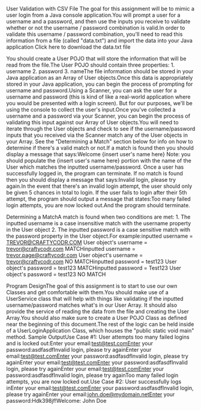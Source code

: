 User Validation with CSV File The goal for this assignment will be to mimic a user login from a Java console application.You will prompt a user for a username and a password, and then use the inputs you receive to validate whether or not the username / password combination is valid.In order to validate this username / password combination, you'll need to read this information from a file (called "data.txt") and import the data into your Java application Click here to download the data.txt file

You should create a User POJO that will store the information that will be read from the file.The User POJO should contain three properties:  1. username   2. password   3. nameThe file information should be stored in your Java application as an Array of User objects.Once this data is appropriately stored in your Java application, you can begin the process of prompting for username and password.Using a Scanner, you can ask the user for a username and password (this is kind of like a real-world application where you would be presented with a login screen). But for our purposes, we'll be using the console to collect the user's input.Once you've collected a username and a password via your Scanner, you can begin the process of validating this input against our Array of User objects.You will need to iterate through the User objects and check to see if the username/password inputs that you received via the Scanner match any of the User objects in your Array. See the "Determining a Match" section below for info on how to determine if there's a valid match or not.If a match is found then you should display a message that says:Welcome {insert user's name here} Note: you should populate the {insert user's name here} portion with the name of the User which matches the inputted username/password. Once a user has successfully logged in, the program can terminate. If no match is found then you should display a message that says:Invalid login, please try again.In the event that there's an invalid login attempt, the user should only be given 5 chances in total to login. If the user fails to login after their 5th attempt, the program should output a message that states:Too many failed login attempts, you are now locked out.And the program should terminate.

Determining a MatchA match is found when two conditions are met:  1. The inputted username is a case insensitive match with the username property in the User object   2. The inputted password is a case sensitive match with the password property in the User object.For example:inputted username = TREVOR@CRAFTYCODR.COM User object's username = trevor@craftycodr.com MATCHinputted username = trevor.page@craftycodr.com User object's username = trevor@craftycodr.com NO MATCHinputted password = test123 User object's password = test123 MATCHinputted password = Test123 User object's password = test123 NO MATCH

Program DesignThe goal of this assignment is to start to use our own Classes and get comfortable with them.You should make use of a UserService class that will help with things like validating if the inputted username/password matches what's in our User Array. It should also provide the service of reading the data from the file and creating the User Array.You should also make sure to create a User POJO Class as defined near the beginning of this document.The rest of the logic can be held inside of a UserLoginApplication Class, which houses the "public static void main" method. Sample OutputUse Case #1: User attempts too many failed logins and is locked out:Enter your email:test@test.comEnter your password:asdfasdfInvalid login, please try againEnter your email:test@test.comEnter your password:asdfasdfInvalid login, please try againEnter your email:test@test.comEnter your password:asdfasdfInvalid login, please try againEnter your email:test@test.comEnter your password:asdfasdfInvalid login, please try againToo many failed login attempts, you are now locked out.Use Case #2: User successfully logs inEnter your email:test@test.comEnter your password:asdfasdfInvalid login, please try againEnter your email:john.doe@mydomain.netEnter your password:Hdk398jf!Welcome: John Doe